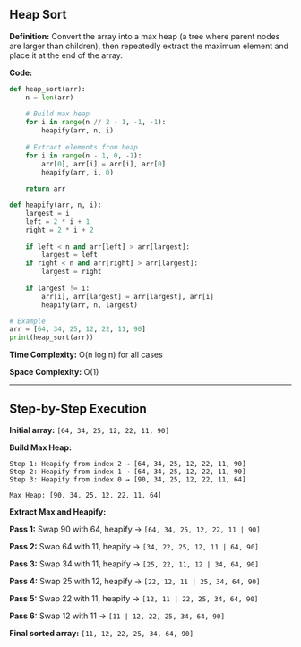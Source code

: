 ## Heap Sort

**Definition:** Convert the array into a max heap (a tree where parent nodes are larger than children), then repeatedly extract the maximum element and place it at the end of the array.

**Code:**
```python
def heap_sort(arr):
    n = len(arr)
    
    # Build max heap
    for i in range(n // 2 - 1, -1, -1):
        heapify(arr, n, i)
    
    # Extract elements from heap
    for i in range(n - 1, 0, -1):
        arr[0], arr[i] = arr[i], arr[0]
        heapify(arr, i, 0)
    
    return arr

def heapify(arr, n, i):
    largest = i
    left = 2 * i + 1
    right = 2 * i + 2
    
    if left < n and arr[left] > arr[largest]:
        largest = left
    if right < n and arr[right] > arr[largest]:
        largest = right
    
    if largest != i:
        arr[i], arr[largest] = arr[largest], arr[i]
        heapify(arr, n, largest)

# Example
arr = [64, 34, 25, 12, 22, 11, 90]
print(heap_sort(arr))
```

**Time Complexity:** O(n log n) for all cases

**Space Complexity:** O(1)

---

## Step-by-Step Execution

**Initial array:** `[64, 34, 25, 12, 22, 11, 90]`

**Build Max Heap:**
```
Step 1: Heapify from index 2 → [64, 34, 25, 12, 22, 11, 90]
Step 2: Heapify from index 1 → [64, 34, 25, 12, 22, 11, 90]
Step 3: Heapify from index 0 → [90, 34, 25, 12, 22, 11, 64]

Max Heap: [90, 34, 25, 12, 22, 11, 64]
```

**Extract Max and Heapify:**

**Pass 1:** Swap 90 with 64, heapify → `[64, 34, 25, 12, 22, 11 | 90]`

**Pass 2:** Swap 64 with 11, heapify → `[34, 22, 25, 12, 11 | 64, 90]`

**Pass 3:** Swap 34 with 11, heapify → `[25, 22, 11, 12 | 34, 64, 90]`

**Pass 4:** Swap 25 with 12, heapify → `[22, 12, 11 | 25, 34, 64, 90]`

**Pass 5:** Swap 22 with 11, heapify → `[12, 11 | 22, 25, 34, 64, 90]`

**Pass 6:** Swap 12 with 11 → `[11 | 12, 22, 25, 34, 64, 90]`

**Final sorted array:** `[11, 12, 22, 25, 34, 64, 90]`